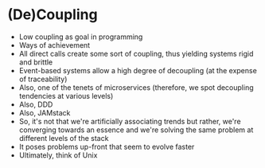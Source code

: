 # (De)Coupling

 * Low coupling as goal in programming
 * Ways of achievement
 * All direct calls create some sort of coupling, thus yielding systems rigid and brittle
 * Event-based systems allow a high degree of decoupling (at the expense of traceability)
 * Also, one of the tenets of microservices (therefore, we spot decoupling tendencies at various levels)
 * Also, DDD
 * Also, JAMstack
 * So, it's not that we're artificially associating trends but rather, we're converging towards an essence and we're solving the same problem at different levels of the stack
 * It poses problems up-front that seem to evolve faster
 * Ultimately, think of Unix
